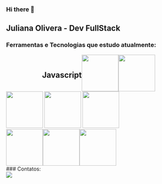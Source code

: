 ### Hi there 👋
## Juliana Olivera - Dev FullStack

### Ferramentas e Tecnologias que estudo atualmente:
<div style="display:flex; justify-content:center; align-items:center;">
 <h2>Javascript</h2>
<img src="https://cdn.jsdelivr.net/gh/devicons/devicon/icons/vuejs/vuejs-original.svg" style="width:100px;height:100px" />          
<img src="https://cdn.jsdelivr.net/gh/devicons/devicon/icons/react/react-original.svg" style="width:100px;height:100px"/>        
 </div>
 <div>
 <img src="https://cdn.jsdelivr.net/gh/devicons/devicon/icons/javascript/javascript-original.svg" style="width:100px;height:100px"/> 
<img src="https://cdn.jsdelivr.net/gh/devicons/devicon/icons/nodejs/nodejs-original-wordmark.svg" style="width:100px;height:100px" />
<img src="https://cdn.jsdelivr.net/gh/devicons/devicon/icons/mongodb/mongodb-original-wordmark.svg" style="width:100px;height:100px" />

</div>
<div style="display:flex"> 
 <img src="https://cdn.jsdelivr.net/gh/devicons/devicon/icons/git/git-plain-wordmark.svg" style="width:100px;height:100px" />
<img src="https://cdn.jsdelivr.net/gh/devicons/devicon/icons/docker/docker-original.svg" style="width:100px;height:100px"/>       
<img src="https://cdn.jsdelivr.net/gh/devicons/devicon/icons/jest/jest-plain.svg" style="width:100px;height:100px" />
</div>          
### Contatos:

<div>
<a href="linkedin.com/in/juliana-oliveira-412417214" target="_blank"><img src="https://img.shields.io/badge/-LinkedIn-%230077B5?style=for-the-badge&logo=linkedin&logoColor=white" target="_blank"></a>   
</div>
